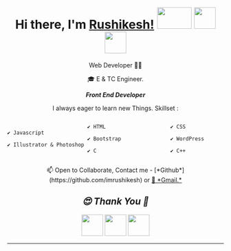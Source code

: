 <p align="center">
  <h1 align="center"><b>Hi there, I'm <a href="https://www.github.com/imrushikesh">Rushikesh!</a></b>
  <img src="https://media.giphy.com/media/z24q9PQNlw19u/giphy.gif" width = "80px" height = "50px"/>
   <a  href="https://www.linkedin.com/in/rushikesh-patil-1a3937189"><img  src="https://icons8.com/vue-static/landings/animated-icons-new/icons/material-filled/linkedin-bounce/linkedin-bounce.gif" width = "50px" height = "50px"/></a>
    <a href="mailto:rushipatil241297@gmail.com"><img  src="https://icons8.com/vue-static/landings/animated-icons-new/icons/ios-glyph/open-letter/open-letter.gif" width = "50px" height = "50px"/></a>
    <!--     <a href="mailto:rushipatil241297@gmail.com"><img  src="https://image.flaticon.com/icons/png/512/104/104069.png" width = "40px" height = "40px"/></a> -->
  </h1>
</p>




<p align="center"> Web Developer 👨‍💻</p>
<p align="center">🎓 E & TC Engineer.</p>

<p align="center"><b><i> Front End Developer  </i></b></p>

<p align="center"> I always eager to learn new Things. Skillset : </p>

```

                          ✔️ HTML                     ✔️ CSS                     ✔️ Javascript 
                          ✔️ Bootstrap                ✔️ WordPress               ✔️ Illustrator & Photoshop
                          ✔️ C                        ✔️ C++  
                          

```


  
<p align="center">📫 Open to Collaborate, Contact me - [*Github*](https://github.com/imrushikesh) or <a href="mailto:rushipatil241297@gmail.com">📧 *Gmail.* </a></p>


<p align="center">
  <h2 align="center"><i>😍 Thank You 🙏 </i></h2> 
  
 <p align="center"> <a  href="https://www.github.com/imrushikesh"><img  src="https://media.giphy.com/media/du3J3cXyzhj75IOgvA/giphy.gif" width = "50px" height = "50px"/></a>
<a  href="https://www.linkedin.com/in/rushikesh-patil-1a3937189"><img  src="https://icons8.com/vue-static/landings/animated-icons-new/icons/material-filled/linkedin-bounce/linkedin-bounce.gif" width = "50px" height = "50px"/></a>
<a href="mailto:rushipatil241297@gmail.com"><img  src="https://icons8.com/vue-static/landings/animated-icons-new/icons/ios-glyph/open-letter/open-letter.gif" width = "50px" height = "50px"/> </a></p>
<!--    <a href="mailto:rushipatil241297@gmail.com"><img  src="https://image.flaticon.com/icons/png/512/104/104069.png" width = "40px" height = "40px"/></a> -->
          
</p>
 
 ***
